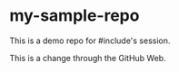 # my-sample-repo
This is a demo repo for #include's session.

This is a change through the GitHub Web.
